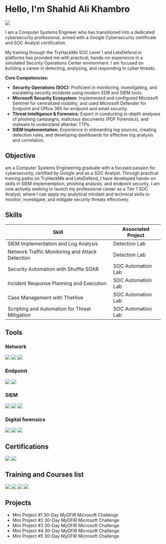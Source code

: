 # Hello, I'm Shahid Ali Khambro
<a href="https://www.linkedin.com/in/shahidalikhambro/"><img src="https://img.shields.io/badge/-LinkedIn-0072b1?&style=for-the-badge&logo=linkedin&logoColor=white" /></a>


I am a Computer Systems Engineer who has transitioned into a dedicated cybersecurity professional, armed with a Google Cybersecurity certificate and SOC Analyst certification.

My training through the TryHackMe SOC Level 1 and LetsDefend.io platforms has provided me with practical, hands-on experience in a simulated Security Operations Center environment. I am focused on building a career in detecting, analyzing, and responding to cyber threats.

**Core Competencies:**

*   **Security Operations (SOC):** Proficient in monitoring, investigating, and escalating security incidents using modern EDR and SIEM tools.
*   **Microsoft Security Ecosystem:** Implemented and configured Microsoft Sentinel for centralized visibility, and used Microsoft Defender for Endpoint and Office 365 for endpoint and email security.
*   **Threat Intelligence & Forensics:** Expert in conducting in-depth analyses of phishing campaigns, malicious documents (PDF Forensics), and malware to understand attacker TTPs.
*   **SIEM Implementation:** Experience in onboarding log sources, creating detection rules, and developing dashboards for effective log analysis and correlation.

## Objective

 am a Computer Systems Engineering graduate with a focused passion for cybersecurity, certified by Google and as a SOC Analyst. Through practical training paths on TryHackMe and LetsDefend, I have developed hands-on skills in SIEM implementation, phishing analysis, and endpoint security. I am now actively seeking to launch my professional career as a Tier 1 SOC Analyst, where I can apply my analytical mindset and technical skills to monitor, investigate, and mitigate security threats effectively.

## Skills


| Skill                                         | Associated Project         |
|-----------------------------------------------|----------------------------|
| SIEM Implementation and Log Analysis          | <a hrref="https://google.com">Detection Lab</a>|
| Network Traffic Monitoring and Attack Detection | <a hrref="https://google.com">Detection Lab</a>|
| Security Automation with Shuffle SOAR         | SOC Automation Lab|
| Incident Response Planning and Execution      | SOC Automation Lab|
| Case Management with TheHive                  | SOC Automation Lab|
| Scripting and Automation for Threat Mitigation | SOC Automation Lab|

## Tools

### Network
<div>
    <img src="https://img.shields.io/badge/-Wireshark-1679A7?&style=for-the-badge&logo=Wireshark&logoColor=white" />
    <img src="https://img.shields.io/badge/-Suricata-EF3B2D?&style=for-the-badge&logo=Suricata&logoColor=white" />
    <img src="https://img.shields.io/badge/-Zeek-777BB4?&style=for-the-badge&logo=Zeek&logoColor=white" />
</div>

### Endpoint
<div>
    <img src="https://img.shields.io/badge/-Microsoft_Defender_for_Endpoint-00A4EF?&style=for-the-badge&logo=Microsoft&logoColor=white" />
    <img src="https://img.shields.io/badge/-Velociraptor-4B275F?&style=for-the-badge&logo=Velociraptor&logoColor=white" />
</div>

### SIEM
<div>
    <img src="https://img.shields.io/badge/-Microsoft_Sentinel-0078D4?&style=for-the-badge&logo=Microsoft&logoColor=white" />
    <img src="https://img.shields.io/badge/-Splunk-000000?&style=for-the-badge&logo=Splunk&logoColor=white" />
    <img src="https://img.shields.io/badge/-Elastic-005571?&style=for-the-badge&logo=Elastic&logoColor=white" />
</div>

### Digital forensics
<div>
    <img src="https://img.shields.io/badge/-Digital%20Forensics-2E8B57?&style=for-the-badge&logo=databricks&logoColor=white" />
<img src="https://img.shields.io/badge/-PDF%20Forensics%20Expert-B22222?&style=for-the-badge&logo=adobeacrobatreader&logoColor=white" />
<img src="https://img.shields.io/badge/-Phishing%20Email%20Analysis%20Expert-FF8C00?&style=for-the-badge&logo=maildotru&logoColor=white" />
</div>


## Certifications
<div>
<img src="https://img.shields.io/badge/-Google%20Cybersecurity-4285F4?&style=for-the-badge&logo=Google&logoColor=white" />
<img src="https://img.shields.io/badge/-EC--Council%20CSA-AA0000?&style=for-the-badge&logo=ElasticStack&logoColor=white" />
</div>

## Training and Courses list

<div>
<img src="https://img.shields.io/badge/-SOC%20Level%201%20(TryHackMe)-212C42?&style=for-the-badge&logo=TryHackMe&logoColor=white" />
<img src="https://img.shields.io/badge/-SOC%20Analyst%20Path%20(LetsDefend)-1E90FF?&style=for-the-badge&logo=Shield&logoColor=white" />
<img src="https://img.shields.io/badge/-SOC%20101%20(TCM%20Security)-000000?&style=for-the-badge&logo=HackTheBox&logoColor=white" />
<img src="https://img.shields.io/badge/-Blue%20Team%20Level%201-0057B7?&style=for-the-badge&logo=ShieldSecurity&logoColor=white" />
</div>

## Projects
- Mini Project #1 30-Day MyDFIR Microsoft Challenge
- Mini Project #2 30-Day MyDFIR Microsoft Challenge
- Mini Project #3 30-Day MyDFIR Microsoft Challenge
- Mini Project #4 30-Day MyDFIR Microsoft Challenge
- Mini Project #5 30-Day MyDFIR Microsoft Challenge
